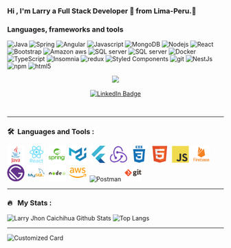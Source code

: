 
### Hi , I'm Larry a Full Stack Developer 🚀 from Lima-Peru.👋
<h3>Languages, frameworks and tools</h3>
<p>
  <img alt="Java" src="https://img.shields.io/badge/Java-ED8B00?style=flat-square&logo=openjdk&logoColor=white)" />
  <img alt="Spring" src="https://img.shields.io/badge/Spring-6DB33F?style=flat-square&logo=spring&logoColor=white" />
  <img alt="Angular" src="https://img.shields.io/badge/Angular-DD0031?style=flat-square&logo=angular&logoColor=white" />
  <img alt="Javascript" src="https://img.shields.io/badge/-Javascript-ffb833?style=flat-square&logo=javascript&logoColor=white" />
  <img alt="MongoDB" src="https://img.shields.io/badge/-MongoDB-13aa52?style=flat-square&logo=mongodb&logoColor=white" />
  <img alt="Nodejs" src="https://img.shields.io/badge/-Nodejs-43853d?style=flat-square&logo=Node.js&logoColor=white" />
  <img alt="React" src="https://img.shields.io/badge/-React-45b8d8?style=flat-square&logo=react&logoColor=white" />
  <img alt="Bootstrap" src="https://img.shields.io/badge/Bootstrap-563D7C?style=lat-square&logo=bootstrap&logoColor=white" />
  <img alt="Amazon aws" src="https://img.shields.io/badge/Amazon_AWS-232F3E?style=lat-square&logo=amazon-aws&logoColor=white" />
  <img alt="SQL server" src="https://img.shields.io/badge/Microsoft_SQL_Server-CC2927?style=lat-square&logo=microsoft-sql-server&logoColor=white" />
  <img alt="SQL server" src="https://img.shields.io/badge/PostgreSQL-316192?style=lat-square&logo=postgresql&logoColor=white" />
  <img alt="Docker" src="https://img.shields.io/badge/-Docker-46a2f1?style=flat-square&logo=docker&logoColor=white" />
  <img alt="TypeScript" src="https://img.shields.io/badge/-TypeScript-007ACC?style=flat-square&logo=typescript&logoColor=white" />
  <img alt="Insomnia" src="https://img.shields.io/badge/-Insomnia-5849BE?style=flat-square&logo=insomnia&logoColor=white" />
  <img alt="redux" src="https://img.shields.io/badge/-Redux-764ABC?style=flat-square&logo=redux&logoColor=white" />
  <img alt="Styled Components" src="https://img.shields.io/badge/-Styled_Components-db7092?style=flat-square&logo=styled-components&logoColor=white" />
  <img alt="git" src="https://img.shields.io/badge/-Git-F05032?style=flat-square&logo=git&logoColor=white" />
  <img alt="NestJs" src="https://img.shields.io/badge/-NestJs-ea2845?style=flat-square&logo=nestjs&logoColor=white" />
  <img alt="npm" src="https://img.shields.io/badge/-NPM-CB3837?style=flat-square&logo=npm&logoColor=white" />
  <img alt="html5" src="https://img.shields.io/badge/-HTML5-E34F26?style=flat-square&logo=html5&logoColor=white" />

</p>
 <p align="center"><img src="https://media.giphy.com/media/M9gbBd9nbDrOTu1Mqx/giphy.gif" width="100"/> </p>

<p align="center">
<a href="https://www.linkedin.com/in/kakbar"><img src="https://img.shields.io/badge/LinkedIn-blue?style=for-the-badge&logo=linkedin&logoColor=white" alt="LinkedIn Badge"></a>
</p>


<p align="center"><img src="https://komarev.com/ghpvc/?username=kakbar&style=flat-square&color=blue" alt=""></p>


---

### 🛠 &nbsp;Languages and Tools :

<p>
<img src="https://github.com/devicons/devicon/blob/master/icons/java/java-original-wordmark.svg" title="Java" alt="Java" width="40" height="40"/>&nbsp;
<img src="https://github.com/devicons/devicon/blob/master/icons/react/react-original-wordmark.svg" title="React" alt="React" width="40" height="40"/>&nbsp;
<img src="https://github.com/devicons/devicon/blob/master/icons/spring/spring-original-wordmark.svg" title="Spring" alt="Spring" width="40" height="40"/>&nbsp;
<img src="https://github.com/devicons/devicon/blob/master/icons/materialui/materialui-original.svg" title="Material UI" alt="Material UI" width="40" height="40"/>&nbsp;
<img src="https://github.com/devicons/devicon/blob/master/icons/flutter/flutter-original.svg" title="Flutter" alt="Flutter" width="40" height="40"/>&nbsp;
<img src="https://github.com/devicons/devicon/blob/master/icons/redux/redux-original.svg" title="Redux" alt="Redux " width="40" height="40"/>&nbsp;
<img src="https://github.com/devicons/devicon/blob/master/icons/css3/css3-plain-wordmark.svg"  title="CSS3" alt="CSS" width="40" height="40"/>&nbsp;
<img src="https://github.com/devicons/devicon/blob/master/icons/html5/html5-original.svg" title="HTML5" alt="HTML" width="40" height="40"/>&nbsp;
<img src="https://github.com/devicons/devicon/blob/master/icons/javascript/javascript-original.svg" title="JavaScript" alt="JavaScript" width="40" height="40"/>&nbsp;
<img src="https://github.com/devicons/devicon/blob/master/icons/firebase/firebase-plain-wordmark.svg" title="Firebase" alt="Firebase" width="40" height="40"/>&nbsp;
<img src="https://github.com/devicons/devicon/blob/master/icons/gatsby/gatsby-original.svg" title="Gatsby"  alt="Gatsby" width="40" height="40"/>&nbsp;
<img src="https://github.com/devicons/devicon/blob/master/icons/mysql/mysql-original-wordmark.svg" title="MySQL"  alt="MySQL" width="40" height="40"/>&nbsp;
<img src="https://github.com/devicons/devicon/blob/master/icons/nodejs/nodejs-original-wordmark.svg" title="NodeJS" alt="NodeJS" width="40" height="40"/>&nbsp;
<img src="https://github.com/devicons/devicon/blob/master/icons/amazonwebservices/amazonwebservices-plain-wordmark.svg" title="AWS" alt="AWS" width="40" height="40"/>&nbsp;
<img src="https://www.vectorlogo.zone/logos/getpostman/getpostman-icon.svg" title="Postman"  alt="Postman" width="40" height="40"/>&nbsp;
<img src="https://github.com/devicons/devicon/blob/master/icons/git/git-original-wordmark.svg" title="Git" **alt="Git" width="40" height="40"/>&nbsp;
</p>

---

### 🔥 &nbsp; My Stats :
![Larry Jhon Caichihua Github Stats](https://github-readme-stats.vercel.app/api?username=Lcaichihua&count_private=true&show_icons=true&include_all_commits=true&layout=compact&theme=vision-friendly-dark)
![Top Langs](https://github-readme-stats.vercel.app/api/top-langs/?username=Lcaichihua&layout=compact&theme=vision-friendly-dark)

---

![Customized Card](https://github-readme-stats.vercel.app/api/pin?username=Lcaichihua&repo=microservices-reactive-product&title_color=fff&icon_color=f9f9f9&text_color=9f9f9f&bg_color=151515&show_owner=true)
<!--

Here are some ideas to get you started:
- 🔭 I’m currently working on home office 😉
- 🌱 I’m currently learning Microservices,cloud
- 👯 I’m looking to collaborate on Proyects StartUp 
- 💬 Ask me about Java,Net ,Design patterns, infrastructure
- 😄 Pronouns: Seiya

-->
